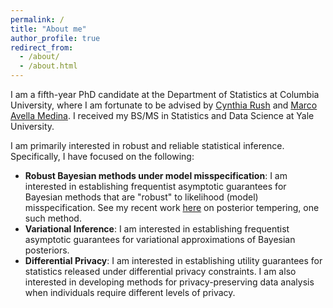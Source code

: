 ```yaml
---
permalink: /
title: "About me"
author_profile: true
redirect_from: 
  - /about/
  - /about.html
---
```


I am a fifth-year PhD candidate at the Department of Statistics at Columbia University, where I am fortunate to be advised by [Cynthia Rush](https://www.columbia.edu/~cgr2130/) and [Marco Avella Medina](https://sites.google.com/site/marcoavellamedina/home?authuser=1). I received my BS/MS in Statistics and Data Science at Yale University.

I am primarily interested in robust and reliable statistical inference. Specifically, I have focused on the following:
* **Robust Bayesian methods under model misspecification**: I am interested in establishing frequentist asymptotic guarantees for Bayesian methods that are "robust" to likelihood (model) misspecification. See my recent work [here](https://arxiv.org/pdf/2310.07900) on posterior tempering, one such method.
* **Variational Inference**: I am interested in establishing frequentist asymptotic guarantees for variational approximations of Bayesian posteriors.
* **Differential Privacy**: I am interested in establishing utility guarantees for statistics released under differential privacy constraints. I am also interested in developing methods for privacy-preserving data analysis when individuals require different levels of privacy.

